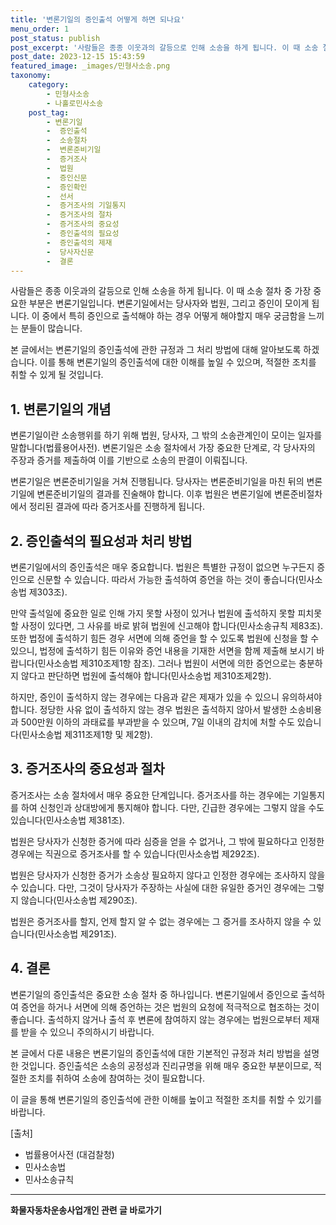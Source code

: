```yaml
---
title: '변론기일의 증인출석 어떻게 하면 되나요'
menu_order: 1
post_status: publish
post_excerpt: '사람들은 종종 이웃과의 갈등으로 인해 소송을 하게 됩니다. 이 때 소송 절차 중 가장 중요한 부분은 변론기일입니다. 변론기일에서는 당사자와 법원, 그리고 증인이 모이게 됩니다. 이 중에서 특히 증인으로 출석해야 하는 경우 어떻게 해야할지 매우 궁금함을 느끼는 분들이 많습니다.'
post_date: 2023-12-15 15:43:59
featured_image: _images/민형사소송.png
taxonomy:
    category:
        - 민형사소송
        - 나홀로민사소송
    post_tag:
        - 변론기일
        -  증인출석
        -  소송절차
        -  변론준비기일
        -  증거조사
        -  법원
        -  증인신문
        -  증인확인
        -  선서
        -  증거조사의 기일통지
        -  증거조사의 절차
        -  증거조사의 중요성
        -  증인출석의 필요성
        -  증인출석의 제재
        -  당사자신문
        -  결론
---
```



사람들은 종종 이웃과의 갈등으로 인해 소송을 하게 됩니다. 이 때 소송 절차 중 가장 중요한 부분은 변론기일입니다. 변론기일에서는 당사자와 법원, 그리고 증인이 모이게 됩니다. 이 중에서 특히 증인으로 출석해야 하는 경우 어떻게 해야할지 매우 궁금함을 느끼는 분들이 많습니다.

본 글에서는 변론기일의 증인출석에 관한 규정과 그 처리 방법에 대해 알아보도록 하겠습니다. 이를 통해 변론기일의 증인출석에 대한 이해를 높일 수 있으며, 적절한 조치를 취할 수 있게 될 것입니다.

## 1. 변론기일의 개념

변론기일이란 소송행위를 하기 위해 법원, 당사자, 그 밖의 소송관계인이 모이는 일자를 말합니다(법률용어사전). 변론기일은 소송 절차에서 가장 중요한 단계로, 각 당사자의 주장과 증거를 제출하여 이를 기반으로 소송의 판결이 이뤄집니다.

변론기일은 변론준비기일을 거쳐 진행됩니다. 당사자는 변론준비기일을 마친 뒤의 변론기일에 변론준비기일의 결과를 진술해야 합니다. 이후 법원은 변론기일에 변론준비절차에서 정리된 결과에 따라 증거조사를 진행하게 됩니다.

## 2. 증인출석의 필요성과 처리 방법

변론기일에서의 증인출석은 매우 중요합니다. 법원은 특별한 규정이 없으면 누구든지 증인으로 신문할 수 있습니다. 따라서 가능한 출석하여 증언을 하는 것이 좋습니다(민사소송법 제303조).

만약 출석일에 중요한 일로 인해 가지 못할 사정이 있거나 법원에 출석하지 못할 피치못할 사정이 있다면, 그 사유를 바로 밝혀 법원에 신고해야 합니다(민사소송규칙 제83조). 또한 법정에 출석하기 힘든 경우 서면에 의해 증언을 할 수 있도록 법원에 신청을 할 수 있으니, 법정에 출석하기 힘든 이유와 증언 내용을 기재한 서면을 함께 제출해 보시기 바랍니다(민사소송법 제310조제1항 참조). 그러나 법원이 서면에 의한 증언으로는 충분하지 않다고 판단하면 법원에 출석해야 합니다(민사소송법 제310조제2항).

하지만, 증인이 출석하지 않는 경우에는 다음과 같은 제재가 있을 수 있으니 유의하셔야 합니다. 정당한 사유 없이 출석하지 않는 경우 법원은 출석하지 않아서 발생한 소송비용과 500만원 이하의 과태료를 부과받을 수 있으며, 7일 이내의 감치에 처할 수도 있습니다(민사소송법 제311조제1항 및 제2항).

## 3. 증거조사의 중요성과 절차

증거조사는 소송 절차에서 매우 중요한 단계입니다. 증거조사를 하는 경우에는 기일통지를 하여 신청인과 상대방에게 통지해야 합니다. 다만, 긴급한 경우에는 그렇지 않을 수도 있습니다(민사소송법 제381조).

법원은 당사자가 신청한 증거에 따라 심증을 얻을 수 없거나, 그 밖에 필요하다고 인정한 경우에는 직권으로 증거조사를 할 수 있습니다(민사소송법 제292조).

법원은 당사자가 신청한 증거가 소송상 필요하지 않다고 인정한 경우에는 조사하지 않을 수 있습니다. 다만, 그것이 당사자가 주장하는 사실에 대한 유일한 증거인 경우에는 그렇지 않습니다(민사소송법 제290조).

법원은 증거조사를 할지, 언제 할지 알 수 없는 경우에는 그 증거를 조사하지 않을 수 있습니다(민사소송법 제291조).

## 4. 결론

변론기일의 증인출석은 중요한 소송 절차 중 하나입니다. 변론기일에서 증인으로 출석하여 증언을 하거나 서면에 의해 증언하는 것은 법원의 요청에 적극적으로 협조하는 것이 좋습니다. 출석하지 않거나 출석 후 변론에 참여하지 않는 경우에는 법원으로부터 제재를 받을 수 있으니 주의하시기 바랍니다.

본 글에서 다룬 내용은 변론기일의 증인출석에 대한 기본적인 규정과 처리 방법을 설명한 것입니다. 증인출석은 소송의 공정성과 진리규명을 위해 매우 중요한 부분이므로, 적절한 조치를 취하여 소송에 참여하는 것이 필요합니다.

이 글을 통해 변론기일의 증인출석에 관한 이해를 높이고 적절한 조치를 취할 수 있기를 바랍니다.

[출처]
- 법률용어사전 (대검찰청)
- 민사소송법
- 민사소송규칙
<!-- wp:separator -->
<hr class="wp-block-separator has-alpha-channel-opacity"/>
<!-- /wp:separator -->

<!-- wp:group {"backgroundColor":"base","layout":{"type":"constrained"}} -->
<div class="wp-block-group has-base-background-color has-background"><!-- wp:paragraph {"align":"center","fontSize":"medium"} -->
<p class="has-text-align-center has-large-font-size"><strong>화물자동차운송사업개인 관련 글 바로가기</strong></p>
<!-- /wp:paragraph -->


<!-- wp:latest-posts
{"categories":[{"id":2053,"count":19,"description":"","link":"https://uknowlaw.com/category/%ed%99%94%eb%ac%bc%ec%9e%90%eb%8f%99%ec%b0%a8%ec%9a%b4%ec%86%a1%ec%82%ac%ec%97%85%ea%b0%9c%ec%9d%b8/","name":"화물자동차운송사업개인","slug":"화물자동차운송사업개인","taxonomy":"category","parent":0,"meta":[],"_links":{"self":[{"href":"https://uknowlaw.com/wp-json/wp/v2/categories/2053"}],"collection":[{"href":"https://uknowlaw.com/wp-json/wp/v2/categories"}],"about":[{"href":"https://uknowlaw.com/wp-json/wp/v2/taxonomies/category"}],"wp:post_type":[{"href":"https://uknowlaw.com/wp-json/wp/v2/posts?categories=2053"}],"curies":[{"name":"wp","href":"https://api.w.org/{rel}","templated":true}]}}],"postsToShow":100,"excerptLength":28,"postLayout":"grid","columns":2,"featuredImageAlign":"left","featuredImageSizeSlug":"large","fontSize":"small"} /--></div>
<!-- /wp:group -->